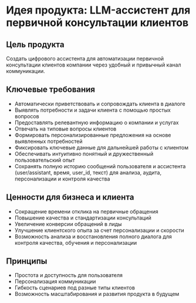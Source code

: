 # Идея продукта: LLM-ассистент для первичной консультации клиентов

## Цель продукта
Создать цифрового ассистента для автоматизации первичной консультации клиентов компании через удобный и привычный канал коммуникации.

## Ключевые требования
- Автоматически приветствовать и сопровождать клиента в диалоге
- Выявлять потребности и задачи клиента с помощью простых вопросов
- Предоставлять релевантную информацию о компании и услугах
- Отвечать на типовые вопросы клиентов
- Формировать персонализированные предложения на основе выявленных потребностей
- Фиксировать ключевые данные для дальнейшей работы с клиентом
- Обеспечивать интуитивно понятный и дружественный пользовательский опыт
- Сохранять полную историю сообщений пользователя и ассистента (user/assistant, время, user_id, текст) для анализа, аудита, персонализации и контроля качества

## Ценности для бизнеса и клиента
- Сокращение времени отклика на первичные обращения
- Повышение качества и стандартизации консультаций
- Увеличение конверсии обращений в лиды
- Улучшение клиентского опыта за счет персонализации и скорости
- Возможность анализа и восстановления полного диалога для контроля качества, обучения и персонализации

## Принципы
- Простота и доступность для пользователя
- Персонализация коммуникации
- Гибкость сценариев под разные типы клиентов
- Возможность масштабирования и развития продукта в будущем 